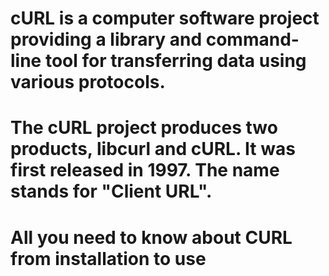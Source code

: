 # cURL is a computer software project providing a library and command-line tool for transferring data using various protocols. 
# The cURL project produces two products, libcurl and cURL. It was first released in 1997. The name stands for "Client URL".

# All you need to know about CURL from installation to use
